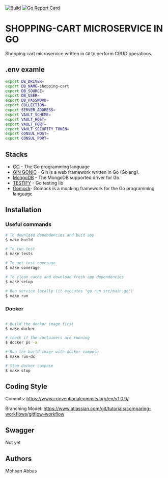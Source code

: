 [![Build](https://github.com/mohsanabbas/cart-microservice/actions/workflows/build.yml/badge.svg)](https://github.com/mohsanabbas/cart-microservice/actions/workflows/build.yml)
[![Go Report Card](https://goreportcard.com/badge/github.com/mohsanabbas/cart-microservice)](https://goreportcard.com/report/github.com/mohsanabbas/cart-microservice)

# SHOPPING-CART MICROSERVICE IN GO

Shopping cart microservice written in `GO` to perform CRUD operations.

## .env examle

```bash
export DB_DRIVER=
export DB_NAME=shopping-cart
export DB_SOURCE=
export DB_USER=
export DB_PASSWORD=
export COLLECTION=
export SERVER_ADDRESS=
export VAULT_SCHEME=
export VAULT_HOST=
export VAULT_PORT=
export VAULT_SECURITY_TOKEN=
export CONSUL_HOST=
export CONSUL_PORT=
```

## Stacks

- [GO](https://golang.org/) - The Go programming language
- [GIN GONIC](https://github.com/gin-gonic/gin) - Gin is a web framework written in Go (Golang).
- [MongoDB](https://github.com/mongodb/mongo-go-driver) - The MongoDB supported driver for Go.
- [TESTIFY](https://github.com/stretchr/testify) - Go testing lib
- [Gomock](https://github.com/golang/mock)- Gomock is a mocking framework for the Go programming language

## Installation

### Useful commands

```bash
# To download dependencies and buid app
$ make build
```

```bash
# To run test
$ make tests
```

```bash
# To get test coverage
$ make coverage
```

```bash
# To clean cache and download fresh app dependencies
$ make setup
```

```bash
# Run service locally (it executes "go run src/main.go")
$ make run
```

### Docker

```bash

# Build the docker image first
$ make docker

# check if the containers are running
$ docker ps -a

# Run the build image with docker compose
$ make run-dc

# Stop docker compose
$ make stop

```

## Coding Style

Commits: <https://www.conventionalcommits.org/en/v1.0.0/>

Branching Model: <https://www.atlassian.com/git/tutorials/comparing-workflows/gitflow-workflow>

## Swagger

Not yet

## Authors

Mohsan Abbas
